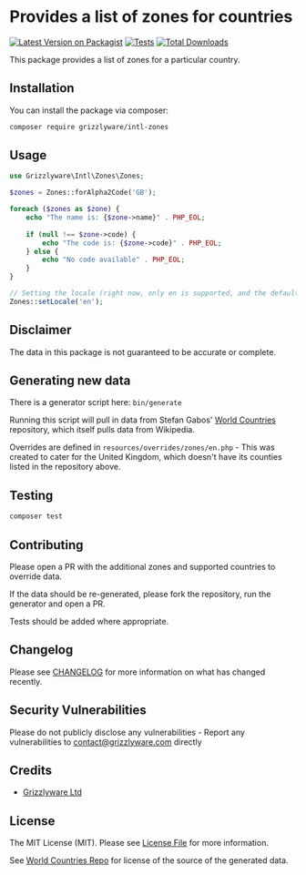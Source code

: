 # Provides a list of zones for countries

[![Latest Version on Packagist](https://img.shields.io/packagist/v/grizzlyware/intl-zones.svg?style=flat-square)](https://packagist.org/packages/grizzlyware/intl-zones)
[![Tests](https://img.shields.io/github/actions/workflow/status/grizzlyware/intl-zones/run-tests.yml?branch=main&label=tests&style=flat-square)](https://github.com/grizzlyware/intl-zones/actions/workflows/run-tests.yml)
[![Total Downloads](https://img.shields.io/packagist/dt/grizzlyware/intl-zones.svg?style=flat-square)](https://packagist.org/packages/grizzlyware/intl-zones)

This package provides a list of zones for a particular country.

## Installation

You can install the package via composer:

```bash
composer require grizzlyware/intl-zones
```

## Usage

```php
use Grizzlyware\Intl\Zones\Zones;

$zones = Zones::forAlpha2Code('GB');

foreach ($zones as $zone) {
    echo "The name is: {$zone->name}" . PHP_EOL;
    
    if (null !== $zone->code) {
        echo "The code is: {$zone->code}" . PHP_EOL;
    } else {
        echo "No code available" . PHP_EOL;
    }
}

// Setting the locale (right now, only en is supported, and the default).
Zones::setLocale('en');
```

## Disclaimer

The data in this package is not guaranteed to be accurate or complete.

## Generating new data

There is a generator script here: `bin/generate` 

Running this script will pull in data from Stefan Gabos' [World Countries](https://github.com/stefangabos/world_countries) repository, which itself pulls data from Wikipedia.

Overrides are defined in `resources/overrides/zones/en.php` - This was created to cater for the United Kingdom, which doesn't have its counties listed in the repository above.

## Testing

```bash
composer test
```

## Contributing

Please open a PR with the additional zones and supported countries to override data.

If the data should be re-generated, please fork the repository, run the generator and open a PR.

Tests should be added where appropriate.

## Changelog

Please see [CHANGELOG](CHANGELOG.md) for more information on what has changed recently.

## Security Vulnerabilities

Please do not publicly disclose any vulnerabilities - Report any vulnerabilities to contact@grizzlyware.com directly

## Credits

- [Grizzlyware Ltd](https://github.com/grizzlyware)

## License

The MIT License (MIT). Please see [License File](LICENSE.md) for more information.

See [World Countries Repo](https://github.com/stefangabos/world_countries) for license of the source of the generated data.

